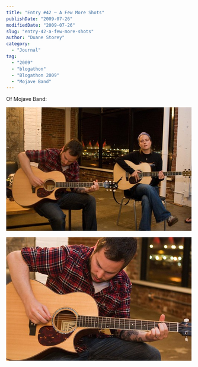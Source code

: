 ```yaml
---
title: "Entry #42 – A Few More Shots"
publishDate: "2009-07-26"
modifiedDate: "2009-07-26"
slug: "entry-42-a-few-more-shots"
author: "Duane Storey"
category:
  - "Journal"
tag:
  - "2009"
  - "blogathon"
  - "Blogathon 2009"
  - "Mojave Band"
---
```


Of Mojave Band:

[![](_images/entry-42--a-few-more-shots-1.jpg)](http://www.flickr.com/photos/duanestorey/3756863541/in/photostream/)

[![](_images/entry-42--a-few-more-shots-2.jpg)](http://www.flickr.com/photos/duanestorey/3757661850/in/photostream/)